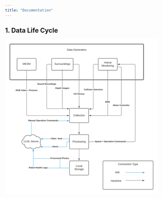 ```yaml
---
title: "Documentation"
---
```


## 1. Data Life Cycle

<center>
  <img src="photos/Data Life Cycle Diagram.png" />
<center>

